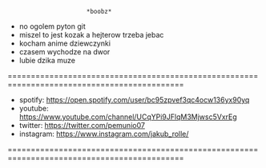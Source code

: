                           *boobz*

- no ogolem pyton git
- miszel to jest kozak a hejterow trzeba jebac
- kocham anime dziewczynki
- czasem wychodze na dwor
- lubie dzika muze

============================================================================================

- spotify: https://open.spotify.com/user/bc95zpvef3qc4ocw136yx90yq
- youtube: https://www.youtube.com/channel/UCqYPi9JFlqM3Mjwsc5VxrEg
- twitter: https://twitter.com/pemunio07
- instagram: https://www.instagram.com/jakub_rolle/

============================================================================================

